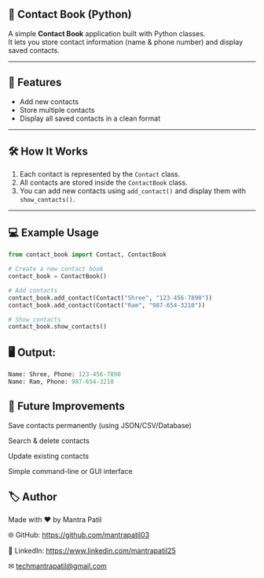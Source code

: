 ## 📒 Contact Book (Python)

A simple **Contact Book** application built with Python classes.  
It lets you store contact information (name & phone number) and display saved contacts.  

---

## 🚀 Features
- Add new contacts
- Store multiple contacts
- Display all saved contacts in a clean format



---

## 🛠️ How It Works
1. Each contact is represented by the `Contact` class.
2. All contacts are stored inside the `ContactBook` class.
3. You can add new contacts using `add_contact()` and display them with `show_contacts()`.


---

## 💻 Example Usage
```python
from contact_book import Contact, ContactBook

# Create a new contact book
contact_book = ContactBook()

# Add contacts
contact_book.add_contact(Contact("Shree", "123-456-7890"))
contact_book.add_contact(Contact("Ram", "987-654-3210"))

# Show contacts
contact_book.show_contacts()
```

## 🖥️ Output:
```python
Name: Shree, Phone: 123-456-7890
Name: Ram, Phone: 987-654-3210
```

## 📌 Future Improvements

Save contacts permanently (using JSON/CSV/Database)

Search & delete contacts

Update existing contacts

Simple command-line or GUI interface

## 🏷️ Author

Made with ❤️ by Mantra Patil 

🌐 GitHub: https://github.com/mantrapatil03

💼 LinkedIn: https://www.linkedin.com/mantrapatil25

✉ techmantrapatil@gmail.com







